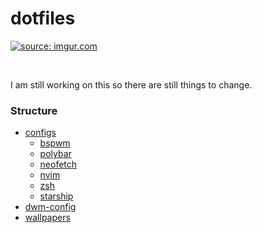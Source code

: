 # dotfiles

<a href="https://imgur.com/js1ekDY"><img src="https://i.imgur.com/d9GeYeN.png" title="source: imgur.com" /></a>

<br>

I am still working on this so there are still things to change.

### Structure

* [configs](https://github.com/Sudeep-Sharma0-0/dotfiles/tree/main/dot_config)
  * [bspwm](https://github.com/Sudeep-Sharma0-0/dotfiles/tree/main/dot_config/bspwm)
  * [polybar](https://github.com/Sudeep-Sharma0-0/dotfiles/tree/main/dot_config/polybar)
  * [neofetch](https://github.com/Sudeep-Sharma0-0/dotfiles/tree/main/dot_config/neofetch)
  * [nvim](https://github.com/Sudeep-Sharma0-0/dotfiles/tree/main/dot_config/nvim)
  * [zsh](https://github.com/Sudeep-Sharma0-0/dotfiles/tree/main/dot_config/zsh)
  * [starship](https://github.com/Sudeep-Sharma0-0/dotfiles/tree/main/dot_config/starship)
* [dwm-config](https://github.com/Sudeep-Sharma0-0/dotfiles/tree/main/Softwares/dwm/dwm-flexipatch)
* [wallpapers](https://github.com/Sudeep-Sharma0-0/dotfiles/tree/main/Pictures/Wallpapers)
